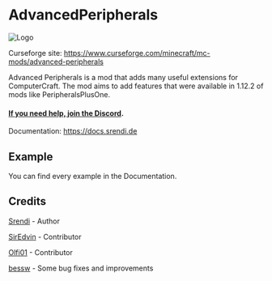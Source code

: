 # AdvancedPeripherals

![Logo](https://www.bisecthosting.com/images/CF/Advanced_Peripherals/BH_AP_Header.png "Logo")

Curseforge site: https://www.curseforge.com/minecraft/mc-mods/advanced-peripherals

Advanced Peripherals is a mod that adds many useful extensions for ComputerCraft. The mod aims to add features that were
available in 1.12.2 of mods like PeripheralsPlusOne.

#### [If you need help, join the Discord](https://discord.srendi.de/ "Join the discord").

Documentation: https://docs.srendi.de

## Example

You can find every example in the Documentation.

## Credits

[Srendi](https://github.com/Seniorendi) - Author

[SirEdvin](https://github.com/SirEdvin) - Contributor

[Olfi01](https://github.com/Olfi01) - Contributor

[bessw](https://github.com/bessw) - Some bug fixes and improvements
